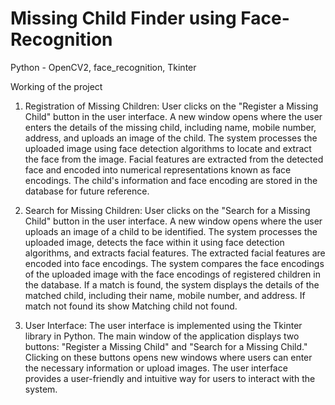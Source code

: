 # Missing Child Finder using Face-Recognition

Python - OpenCV2, face_recognition, Tkinter



Working of the project

1. Registration of Missing Children: User clicks on the "Register a Missing Child" button in the user interface. A new window opens where the user enters the details of the missing child, including name, mobile number, address, and uploads an image of the child. The system processes the uploaded image using face detection algorithms to locate and extract the face from the image.
Facial features are extracted from the detected face and encoded into numerical representations known as face encodings. The child's information and face encoding are stored in the database for future reference.

2. Search for Missing Children: User clicks on the "Search for a Missing Child" button in the user interface.
A new window opens where the user uploads an image of a child to be identified. The system processes the uploaded image, detects the face within it using face detection algorithms, and extracts facial features. The extracted facial features are encoded into face encodings. The system compares the face encodings of the uploaded image with the face encodings of registered children in the database. If a match is found, the system displays the details of the matched child, including their name, mobile number, and address.
If match not found its show Matching child not found.

3. User Interface: The user interface is implemented using the Tkinter library in Python. The main window of the application displays two buttons: "Register a Missing Child" and "Search for a Missing Child." Clicking on these buttons opens new windows where users can enter the necessary information or upload images. The user interface provides a user-friendly and intuitive way for users to interact with the system.
